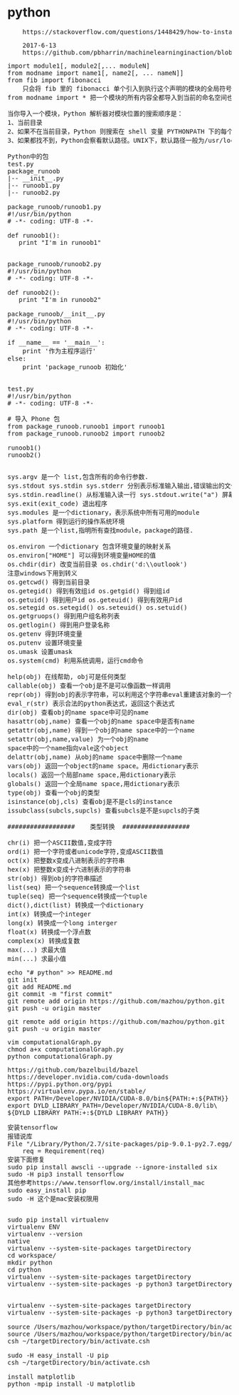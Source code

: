 # python
<pre>
	https://stackoverflow.com/questions/1448429/how-to-install-mysqldb-python-data-access-library-to-mysql-on-mac-os-x
</pre>

<pre>
	2017-6-13
	https://github.com/pbharrin/machinelearninginaction/blob/master/Ch02/kNN.py
</pre>

<pre>
import module1[, module2[,... moduleN]
from modname import name1[, name2[, ... nameN]]
from fib import fibonacci
	只会将 fib 里的 fibonacci 单个引入到执行这个声明的模块的全局符号表
from modname import * 把一个模块的所有内容全都导入到当前的命名空间也是可行的,然而这种声明不该被过多地使用。

当你导入一个模块，Python 解析器对模块位置的搜索顺序是：
1、当前目录
2、如果不在当前目录，Python 则搜索在 shell 变量 PYTHONPATH 下的每个目录。
3、如果都找不到，Python会察看默认路径。UNIX下，默认路径一般为/usr/local/lib/python/。

Python中的包
test.py
package_runoob
|-- __init__.py
|-- runoob1.py
|-- runoob2.py

package_runoob/runoob1.py
#!/usr/bin/python
# -*- coding: UTF-8 -*-
 
def runoob1():
   print "I'm in runoob1"


package_runoob/runoob2.py
#!/usr/bin/python
# -*- coding: UTF-8 -*-
 
def runoob2():
   print "I'm in runoob2"

package_runoob/__init__.py
#!/usr/bin/python
# -*- coding: UTF-8 -*-
 
if __name__ == '__main__':
    print '作为主程序运行'
else:
    print 'package_runoob 初始化'


test.py
#!/usr/bin/python
# -*- coding: UTF-8 -*-
 
# 导入 Phone 包
from package_runoob.runoob1 import runoob1
from package_runoob.runoob2 import runoob2
 
runoob1()
runoob2()

</pre>

<pre>
sys.argv 是一个 list,包含所有的命令行参数.    
sys.stdout sys.stdin sys.stderr 分别表示标准输入输出,错误输出的文件对象.    
sys.stdin.readline() 从标准输入读一行 sys.stdout.write("a") 屏幕输出a    
sys.exit(exit_code) 退出程序    
sys.modules 是一个dictionary，表示系统中所有可用的module    
sys.platform 得到运行的操作系统环境    
sys.path 是一个list,指明所有查找module，package的路径.  

os.environ 一个dictionary 包含环境变量的映射关系   
os.environ["HOME"] 可以得到环境变量HOME的值     
os.chdir(dir) 改变当前目录 os.chdir('d:\\outlook')   
注意windows下用到转义     
os.getcwd() 得到当前目录     
os.getegid() 得到有效组id os.getgid() 得到组id     
os.getuid() 得到用户id os.geteuid() 得到有效用户id     
os.setegid os.setegid() os.seteuid() os.setuid()     
os.getgruops() 得到用户组名称列表     
os.getlogin() 得到用户登录名称     
os.getenv 得到环境变量     
os.putenv 设置环境变量     
os.umask 设置umask     
os.system(cmd) 利用系统调用，运行cmd命令   

help(obj) 在线帮助, obj可是任何类型    
callable(obj) 查看一个obj是不是可以像函数一样调用    
repr(obj) 得到obj的表示字符串，可以利用这个字符串eval重建该对象的一个拷贝    
eval_r(str) 表示合法的python表达式，返回这个表达式    
dir(obj) 查看obj的name space中可见的name    
hasattr(obj,name) 查看一个obj的name space中是否有name    
getattr(obj,name) 得到一个obj的name space中的一个name    
setattr(obj,name,value) 为一个obj的name   
space中的一个name指向vale这个object    
delattr(obj,name) 从obj的name space中删除一个name    
vars(obj) 返回一个object的name space。用dictionary表示    
locals() 返回一个局部name space,用dictionary表示    
globals() 返回一个全局name space,用dictionary表示    
type(obj) 查看一个obj的类型    
isinstance(obj,cls) 查看obj是不是cls的instance    
issubclass(subcls,supcls) 查看subcls是不是supcls的子类  

##################    类型转换  ##################

chr(i) 把一个ASCII数值,变成字符    
ord(i) 把一个字符或者unicode字符,变成ASCII数值    
oct(x) 把整数x变成八进制表示的字符串    
hex(x) 把整数x变成十六进制表示的字符串    
str(obj) 得到obj的字符串描述    
list(seq) 把一个sequence转换成一个list    
tuple(seq) 把一个sequence转换成一个tuple    
dict(),dict(list) 转换成一个dictionary    
int(x) 转换成一个integer    
long(x) 转换成一个long interger    
float(x) 转换成一个浮点数    
complex(x) 转换成复数    
max(...) 求最大值    
min(...) 求最小值  
</pre>


<pre>
echo "# python" >> README.md
git init
git add README.md
git commit -m "first commit"
git remote add origin https://github.com/mazhou/python.git
git push -u origin master
</pre>

<pre>
git remote add origin https://github.com/mazhou/python.git
git push -u origin master
</pre>


<pre>
vim computationalGraph.py
chmod a+x computationalGraph.py
python computationalGraph.py
</pre>

<pre>
https://github.com/bazelbuild/bazel
https://developer.nvidia.com/cuda-downloads
https://pypi.python.org/pypi
https://virtualenv.pypa.io/en/stable/
export PATH=/Developer/NVIDIA/CUDA-8.0/bin${PATH:+:${PATH}}
export DYLD_LIBRARY_PATH=/Developer/NVIDIA/CUDA-8.0/lib\
${DYLD_LIBRARY_PATH:+:${DYLD_LIBRARY_PATH}}
</pre>

<pre>
安装tensorflow
报错说库
File "/Library/Python/2.7/site-packages/pip-9.0.1-py2.7.egg/pip/req/req_install.py", line 82, in __init__
    req = Requirement(req)
安装下面修复
sudo pip install awscli --upgrade --ignore-installed six
sudo -H pip3 install tensorflow
其他参考https://www.tensorflow.org/install/install_mac
sudo easy_install pip
sudo -H 这个是mac安装权限用

</pre>

<pre>
sudo pip install virtualenv
virtualenv ENV
virtualenv --version
native
virtualenv --system-site-packages targetDirectory
cd workspace/
mkdir python
cd python
virtualenv --system-site-packages targetDirectory
virtualenv --system-site-packages -p python3 targetDirectory


virtualenv --system-site-packages targetDirectory
virtualenv --system-site-packages -p python3 targetDirectory

source /Users/mazhou/workspace/python/targetDirectory/bin/activate
source /Users/mazhou/workspace/python/targetDirectory/bin/activate.csh
csh ~/targetDirectory/bin/activate.csh

sudo -H easy_install -U pip
csh ~/targetDirectory/bin/activate.csh

install matplotlib
python -mpip install -U matplotlib
  </pre>

